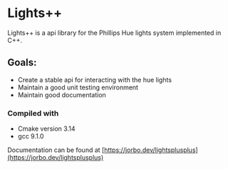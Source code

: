 # Lights++

Lights++ is a api library for the Phillips Hue lights system implemented in C++.

## Goals:
+ Create a stable api for interacting with the hue lights
+ Maintain a good unit testing environment
+ Maintain good documentation

### Compiled with
+ Cmake version 3.14
+ gcc 9.1.0

Documentation can be found at [https://jorbo.dev/lightsplusplus](https://jorbo.dev/lightsplusplus)